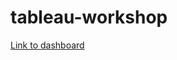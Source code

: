# tableau-workshop
[Link to dashboard](https://public.tableau.com/app/profile/rachel.manlove/viz/Starbucksdatastoryboard/Story1?publish=yes)